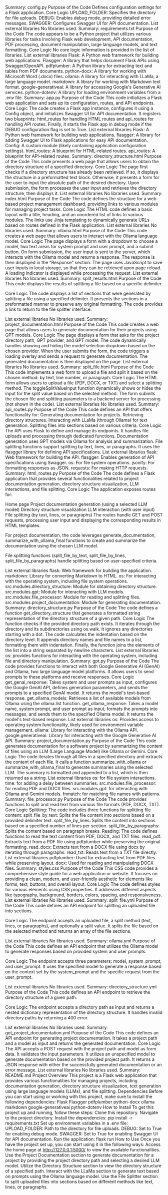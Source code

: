 Summary: config.py
Purpose of the Code
Defines configuration settings for a Flask application.
Core Logic
UPLOAD_FOLDER: Specifies the directory for file uploads.
DEBUG: Enables debug mode, providing detailed error messages.
SWAGGER: Configures Swagger UI for API documentation.
List external libraries
No libraries used.
Summary: requirements.txt
Purpose of the Code
The code appears to be a Python project that utilizes various libraries for tasks involving Flask web development, API documentation, PDF processing, document manipulation, large language models, and text formatting.
Core Logic
No core logic information is provided in the list of libraries.
List external libraries
Flask: A Python web framework for building web applications.
Flasgger: A library that helps document Flask APIs using Swagger/OpenAPI.
pdfplumber: A Python library for extracting text and tables from PDF documents.
python-docx: A library for working with Microsoft Word (.docx) files.
ollama: A library for interacting with LLaMa, a large language model.
markdown: A library for working with Markdown text format.
google-generativeai: A library for accessing Google's Generative AI services.
python-dotenv: A library for loading environment variables from a .env file.
Summary: app.py
Purpose of the Code
This code initializes a Flask web application and sets up its configuration, routes, and API endpoints.
Core Logic
The code creates a Flask app instance, configures it using a Config object, and initializes Swagger UI for API documentation.
It registers two blueprints: html_routes for handling HTML routes and api_routes for handling API routes.
Finally, it starts the Flask app in debug mode if the DEBUG configuration flag is set to True.
List external libraries
Flask: A Python web framework for building web applications.
flasgger: A library for adding Swagger UI to Flask applications for easy API documentation.
Config: A custom module (likely containing application configuration settings).
html_routes: A blueprint for HTML-related routes.
api_routes: A blueprint for API-related routes.
Summary: directory_structure.html
Purpose of the Code
This code presents a web page that allows users to obtain the directory structure of a specified directory.
Core Logic
The page first checks if a directory structure has already been retrieved.
If so, it displays the structure in a preformatted text block.
Otherwise, it presents a form for the user to input the absolute path of the desired directory.
Upon submission, the form processes the user input and retrieves the directory structure, then displays it.
List external libraries
No libraries used.
Summary: index.html
Purpose of the Code
The code defines the structure for a web-based project management dashboard, providing links to various modules for managing project tasks.
Core Logic
The HTML code defines a basic layout with a title, heading, and an unordered list of links to various modules.
The links use Jinja templating to dynamically generate URLs based on routes defined in the Flask application.
List external libraries
No libraries used.
Summary: ollama.html
Purpose of the Code
This code creates a web page that allows users to interact with the Ollama language model.
Core Logic
The page displays a form with a dropdown to choose a model, two text areas for system prompt and user prompt, and a submit button.
On form submission, the user input is sent to the server, which interacts with the Ollama model and returns a response.
The response is then displayed in the "Response" section.
The page uses JavaScript to save user inputs in local storage, so that they can be retrieved upon page reload.
A loading indicator is displayed while processing the request.
List external libraries
No libraries used.
Summary: split_results.html
Purpose of the Code
This code displays the results of splitting a file based on a specific delimiter.

Core Logic
The code displays a list of sections that were generated by splitting a file using a specified delimiter. It presents the sections in a preformatted manner to preserve any original formatting. The code provides a link to return to the file splitter interface.

List external libraries
No libraries used.
Summary: project_documentation.html
Purpose of the Code
This code creates a web page that allows users to generate documentation for their projects using GPT models.
Core Logic
The page displays a form that asks for the project directory path, GPT provider, and GPT model.
The code dynamically handles showing and hiding the model selection dropdown based on the chosen provider.
When the user submits the form, the code triggers a loading overlay and sends a request to generate documentation.
The generated documentation is then displayed on the page.
List external libraries
No libraries used.
Summary: split_file.html
Purpose of the Code
This code implements a web form to upload a file and split it based on the chosen method: by text, line number, or paragraph.
Core Logic
The HTML form allows users to upload a file (PDF, DOCX, or TXT) and select a splitting method.
The toggleSplitValueInput function dynamically shows or hides the input for the split value based on the selected method.
The form submits the chosen file and splitting parameters to a backend server for processing (not shown in the code).
List external libraries
No libraries used.
Summary: api_routes.py
Purpose of the Code
This code defines an API that offers functionality for:
Generating documentation for projects.
Retrieving directory structures.
Interacting with LLaMa (through Ollama) for text generation.
Splitting files into sections based on various criteria.
Core Logic
The API uses Flask to define and manage its endpoints.
It handles file uploads and processing through dedicated functions.
Documentation generation uses GPT models via Ollama for analysis and summarization.
File splitting functions support splitting by text, lines, or paragraphs.
It uses the flasgger library for defining API specifications.
List external libraries
flask: Web framework for building the API.
flasgger: Enables generation of API specifications using Swagger.
os: For file system operations.
jsonify: For formatting responses as JSON.
requests: For making HTTP requests.
Summary: html_routes.py
Purpose of the Code
The code defines a Flask application that provides several functionalities related to project documentation generation, directory structure visualization, LLM interactions, and file splitting.
Core Logic
The application exposes routes for:

Home page
Project documentation generation (using a selected LLM model)
Directory structure visualization
LLM interaction (with user input)
File splitting (by text, lines, or paragraphs)
The routes handle GET and POST requests, processing user input and displaying the corresponding results in HTML templates.

For project documentation, the code leverages generate_documentation, summarize_with_ollama_final functions to create and summarize the documentation using the chosen LLM model.

File splitting functions (split_file_by_text, split_file_by_lines, split_file_by_paragraphs) handle splitting based on user-specified criteria.

List external libraries
flask: Web framework for building the application.
markdown: Library for converting Markdown to HTML.
os: For interacting with the operating system, including file system operations.
src.modules.directory_structure: Module for obtaining directory structure.
src.modules.gpt: Module for interacting with LLM models.
src.modules.file_processor: Module for reading and splitting files.
src.modules.project_documentation: Module for generating documentation.
Summary: directory_structure.py
Purpose of the Code
The code defines a function get_directory_structure that generates a formatted string representation of the directory structure of a given path.
Core Logic
The function checks if the provided directory path exists.
It iterates through the directory and its subdirectories using os.walk.
It ignores any directories starting with a dot.
The code calculates the indentation based on the directory level.
It appends directory names and file names to a list, formatting them with indentation.
Finally, the function joins the elements of the list into a string separated by newline characters.
List external libraries
os: provides functions for interacting with the operating system, including file and directory manipulation.
Summary: gpt.py
Purpose of the Code
The code provides functions to interact with both Google Generative AI (GenAI) and Ollama, two large language model platforms. It allows users to send prompts to these platforms and receive responses.
Core Logic
get_genai_response: Takes system and user prompts as input, configures the Google GenAI API, defines generation parameters, and sends the prompts to a specified GenAI model. It returns the model's text-based response.
get_ollama_models: Retrieves a list of available models from Ollama using the ollama.list function.
get_ollama_response: Takes a model name, system prompt, and user prompt as input, formats the prompts into messages, and sends them to the specified Ollama model. It returns the model's text-based response.
List external libraries
os: Provides access to operating system functionality, likely used for environment variable management.
ollama: Library for interacting with the Ollama API.
google.generativeai: Library for interacting with the Google Generative AI API.
Summary: project_documentation.py
Purpose of the Code
This code generates documentation for a software project by summarizing the content of files using an LLM (Large Language Model) like Ollama or Gemini.
Core Logic
The code iterates through all files in a specified directory and extracts the content of each file.
It calls a function summarize_with_ollama or summarize_with_ollama_final to generate summaries using the selected LLM.
The summary is formatted and appended to a list, which is then returned as a string.
List external libraries
os: for file system interactions.
time: for adding a delay between summaries.
src.modules.file_processor: for reading PDF and DOCX files.
src.modules.gpt: for interacting with Ollama and Gemini models.
fnmatch: for matching file names with patterns.
Summary: file_processor.py
Purpose of the Code
The code provides functions to split and read text from various file formats (PDF, DOCX, TXT).
Core Logic
Splitting: The code includes three functions for splitting file content:
split_file_by_text: Splits the file content into sections based on a provided delimiter text.
split_file_by_lines: Splits the content into sections based on a specified number of lines per section.
split_file_by_paragraphs: Splits the content based on paragraph breaks.
Reading: The code defines functions to read the text content from PDF, DOCX, and TXT files.
read_pdf: Extracts text from a PDF file using pdfplumber while preserving the original formatting.
read_docx: Extracts text from a DOCX file using docx by iterating through paragraphs.
read_txt: Reads text from a TXT file directly.
List external libraries
pdfplumber: Used for extracting text from PDF files while preserving layout.
docx: Used for reading and manipulating DOCX files.
Summary: styles.css
Purpose of the Code
This CSS code provides a comprehensive style guide for a web application or website. It focuses on providing a clean, modern, and user-friendly aesthetic for elements like forms, text, buttons, and overall layout.
Core Logic
The code defines styles for various elements using CSS properties. It addresses different aspects like typography, background, borders, colors, spacing, and responsiveness.
List external libraries
No libraries used.
Summary: split_file.yml
Purpose of the Code
This code defines an API endpoint for splitting an uploaded file into sections.

Core Logic
The endpoint accepts an uploaded file, a split method (text, lines, or paragraphs), and optionally a split value. It splits the file based on the selected method and returns an array of the file sections.

List external libraries
No libraries used.
Summary: ollama.yml
Purpose of the Code
This code defines an API endpoint that utilizes the Ollama model to generate responses based on provided system and user prompts.

Core Logic
The endpoint accepts three parameters: model, system_prompt, and user_prompt. It uses the specified model to generate a response based on the context set by the system_prompt and the specific request from the user_prompt.

List external libraries
No libraries used.
Summary: directory_structure.yml
Purpose of the Code
This code defines an API endpoint to retrieve the directory structure of a given path.

Core Logic
The endpoint accepts a directory path as input and returns a nested dictionary representation of the directory structure. It handles invalid directory paths by returning a 400 error.

List external libraries
No libraries used.
Summary: get_project_documentation.yml
Purpose of the Code
This code defines an API endpoint for generating project documentation. It takes a project path and a model as input and returns the generated documentation.
Core Logic
The API accepts a POST request with the project path and model as form data.
It validates the input parameters.
It utilizes an unspecified model to generate documentation based on the provided project path.
It returns a JSON response with either the successfully generated documentation or an error message.
List external libraries
No libraries used.
Summary: README.md
Project Overview
This project is a Flask web application that provides various functionalities for managing projects, including documentation generation, directory structure visualization, text generation using large language models (LLMs), and file splitting.
Dependencies
Before you can start using or working with this project, make sure to install the following dependencies:
Flask
Flasgger
pdfplumber
python-docx
ollama
markdown
google-generativeai
python-dotenv
How to Install
To get this project up and running, follow these steps:
Clone this repository.
Navigate to the project directory.
Install the dependencies: pip install -r requirements.txt
Set up environment variables in a .env file:
UPLOAD_FOLDER: Path to the directory for file uploads.
DEBUG: Set to True for enabling debug mode.
SWAGGER: Set to True for enabling Swagger UI for API documentation.
Run the application: flask run
How to Use
Once you have the project set up, you can start using it in the following ways:
Access the home page at http://127.0.0.1:5000/ to view the available functionalities.
Use the Project Documentation section to generate documentation for a project by providing the project directory path and selecting a desired LLM model.
Utilize the Directory Structure section to view the directory structure of a specified path.
Interact with the LLaMa section to generate text based on prompts using the Ollama language model.
Use the File Splitter section to split uploaded files into sections based on different methods like text, lines, or paragraphs.